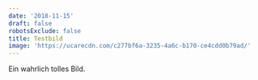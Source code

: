 ```yaml
---
date: '2018-11-15'
draft: false
robotsExclude: false
title: Testbild
image: 'https://ucarecdn.com/c277bf6a-3235-4a6c-b170-ce4cdd0b79ad/'
---
```

Ein wahrlich tolles Bild.
